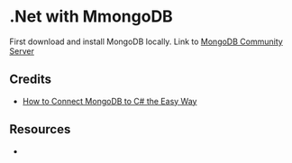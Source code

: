 # .Net with MmongoDB

First download and install MongoDB locally. Link to [MongoDB Community Server](https://www.mongodb.com/try/download/community)

## Credits

- [How to Connect MongoDB to C# the Easy Way](https://www.youtube.com/watch?v=exXavNOqaVo)

## Resources

- [](https://www.mongodb.com/try/download/community)
